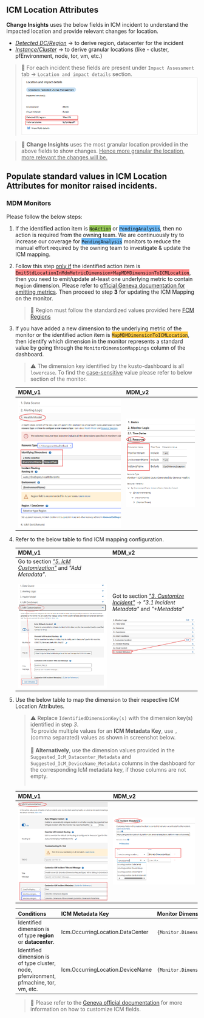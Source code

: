 ## ICM Location Attributes

**Change Insights** uses the below fields in ICM incident to understand the impacted location and provide relevant changes for location.
- <ins>*Detected DC/Region*</ins> -> to derive region, datacenter for the incident
- <ins>*Instance/Cluster*</ins> -> to derive granular locations (like - cluster, pfEnvironment, node, tor, vm, etc.)

> :construction: For each incident these fields are present under `Impact Assessment` tab -> `Location and impact details` section. </br>![alt text](media/DetectedRegionDC.png)

> :rotating_light: **Change Insights** uses the most granular location provided in the above fields to show changes. <ins>Hence more granular the location, more relevant the changes will be.</ins>

## Populate standard values in ICM Location Attributes for monitor raised incidents.

### MDM Monitors

Please follow the below steps:
1. If the identified action item is <span style="background-color:rgb(146, 195, 83)">`NoAction`</span> or <span style="background-color:rgb(108, 184, 246)">`PendingAnalysis`</span>, then no action is required from the owning team.
We are continuously try to increase our coverage for <span style="background-color:rgb(108, 184, 246)">`PendingAnalysis`</span> monitors to reduce the manual effort required by the owning team to investigate & update the ICM mapping.

1. Follow this step <ins>only if</ins> the identified action item is <span style="background-color:rgb(255, 130, 130)">`EmitStdLocationInMdmMetricDimension+MapMDMDimensionToICMLocation`</span>, 
then you need to emit/update at-least one underlying metric to contain `Region` dimension.
Please refer to [official Geneva documentation for emitting metrics](https://eng.ms/docs/products/geneva/metrics/overview).  Then proceed to step **3** for updating the ICM Mapping on the monitor.  

    > :rotating_light: Region must follow the standardized values provided here [FCM Regions](https://dataexplorer.azure.com/clusters/https%3a%2f%2ffcmdata.kusto.windows.net/databases/FCMKustoStore?query=H4sIAAAAAAAEAHPOSMxLT3WtKMjJL0otig%2fOzC3IyUzLTE3xSy0pzy%2fKDskvyM%2fJT6%2bsUSjPSC1KVfDJT04syczPC6ksSFWwtVVQKkpNB3KVeLlqFFIyi0sy85JL4Io8UwAqR0WoXwAAAA%3d%3d)
 
1. If you have added a new dimension to the underlying metric of the monitor or the identified action item is <span style="background-color:rgb(255, 200, 62)">`MapMDMDimensionToICMLocation`</span>, 
then identify which dimension in the monitor represents a standard value by going through the `MonitorDimensionMappings` column of the dashboard.

    > :warning: The dimension key identified by the kusto-dashboard is all `lowercase`. To find the <ins>case-sensitive</ins> value please refer to below section of the monitor.

    | MDM_v1 | MDM_v2 |
    | --- | --- |
    | ![alt text](media/resourcedimensions_mdmv1.png) | ![alt text](media/resourcedimensions_mdmv2.png) |

1. Refer to the below table to find ICM mapping configuration.
    
    | MDM_v1 | MDM_v2 |
    | --- | --- |
    | Go to section <ins>*"5. IcM Customization"*</ins> and *"Add Metadata"*. </br></br> ![alt text](media/mdm_v1_monitor_icm_mapping.png) | Got to section <ins>*"3. Customize Incident"*</ins> -> *"3.1 Incident Metadata"* and *"+Metadata"* </br></br> ![alt text](media/mdm_v2_monitor_icm_mapping.png) |

1. Use the below table to map the dimension to their respective ICM Location Attributes.
    
    > :warning: Replace `IdentifiedDimensionKey(s)` with the dimension key(s) identified in step *3*.</br>To provide multiple values for an **ICM Metadata Key**, use `,` (comma separated) values as shown in screenshot below.</br></br>
    > :memo: **Alternatively**, use the dimension values provided in the `Suggested_IcM_Datacenter_Metadata` and `Suggested_IcM_DeviceName_Metadata` columns in the dashboard for the corresponding IcM metadata key, if those columns are not empty.</br></br>

    | MDM_v1 | MDM_v2 |      
    | --- | --- |
    | ![alt text](media/icm_mapping_mdmv1.png) | ![alt text](media/icm_mapping_mdmv2.png) |    
    

    | Conditions | ICM Metadata Key| Monitor Dimension |
    | --- | --- | --- |
    | Identified dimension is of type **region** or **datacenter**. | Icm.OccurringLocation.DataCenter | `{Monitor.Dimension.IdentifiedDimensionKey}` |
    | Identified dimension is of type cluster, node, pfenvironment, pfmachine, tor, vm, etc. | Icm.OccurringLocation.DeviceName | `{Monitor.Dimension.IdentifiedDimensionKey}` | 

    > :construction: Please refer to the [Geneva official documentation](https://eng.ms/docs/products/geneva/alerts/howdoi/customizeicmfields) for more information on how to customize ICM fields.